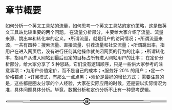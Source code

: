 # 章节概要

如何分析一个英文工具站的流量，如何思考一个英文工具站的定价策略，这是做英文工具站比较重要的两个问题。
在流量分析部分，主要给大家介绍了流量、流量来源、跳出率和转化率的定义。•所谓流量，就是用户的访问情况；•所谓流量来源，一共有四种：搜索流量、直接流量、引荐流量和社交流量；•所谓跳出率，指用户在进入网页后，没有进行任何其他操作就关闭网页的行为的比率；•所谓转化率，指用户从进入网站到最后设定的目标占所有进入网站用户的比率；
在定价分析部分，给大家分享了 5 种思路，它们没有逻辑顺序，只是一些供大家参考的注意事项：•为用户价值定价，而不是自己的成本；•服务好 20% 的用户；•定一个价格锚点；•订阅模式，有那么一点点黑；•涨价是最好的增长方式；
需要注意的是，这些都是圈友分享的个人经验，大家在实际应用的时候，还是要以实际情况为准，具体问题具体分析。毕竟，数据分析和定价分析不止有一种思考逻辑。

![](img/d3dc15a615db58a3c5ef15184454d4ab.png)
